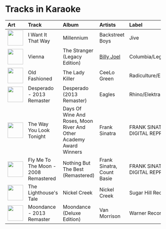 # Tracks in Karaoke

| Art                                                                                              | Track                                | Album                                                              | Artists                                | Label                         | 💚   | 🔗                                                          |
|:-------------------------------------------------------------------------------------------------|:-------------------------------------|:-------------------------------------------------------------------|:---------------------------------------|:------------------------------|:----|:-----------------------------------------------------------|
| <img src="https://i.scdn.co/image/ab67616d0000b2732160c02bc56f192df0f4986b" alt="" width="50" /> | I Want It That Way                   | Millennium                                                         | Backstreet Boys                        | Jive                          | 💚   | [🔗](https://open.spotify.com/track/47BBI51FKFwOMlIiX6m8ya) |
| <img src="https://i.scdn.co/image/ab67616d0000b2736ce61113662ecf693b605ee5" alt="" width="50" /> | Vienna                               | The Stranger (Legacy Edition)                                      | [Billy Joel](../artists/billy_joel.md) | Columbia/Legacy               | 💚   | [🔗](https://open.spotify.com/track/4U45aEWtQhrm8A5mxPaFZ7) |
| <img src="https://i.scdn.co/image/ab67616d0000b2736f50b3400595b123a916e0dc" alt="" width="50" /> | Old Fashioned                        | The Lady Killer                                                    | CeeLo Green                            | Radiculture/Elektra           | 💚   | [🔗](https://open.spotify.com/track/3lVoGZoKXQUElnJbU668Jf) |
| <img src="https://i.scdn.co/image/ab67616d0000b2732d73b1bb77cee09f0278be04" alt="" width="50" /> | Desperado - 2013 Remaster            | Desperado (2013 Remaster)                                          | Eagles                                 | Rhino/Elektra                 | 💚   | [🔗](https://open.spotify.com/track/2TjnCxxQRYn56Ye8gkUKiW) |
| <img src="https://i.scdn.co/image/ab67616d0000b273ff0dae802acb38075786b58c" alt="" width="50" /> | The Way You Look Tonight             | Days Of Wine And Roses, Moon River And Other Academy Award Winners | Frank Sinatra                          | FRANK SINATRA DIGITAL REPRISE | 💚   | [🔗](https://open.spotify.com/track/0elmUoU7eMPwZX1Mw1MnQo) |
| <img src="https://i.scdn.co/image/ab67616d0000b273b81d66d1416afa139d12767b" alt="" width="50" /> | Fly Me To The Moon - 2008 Remastered | Nothing But The Best (Remastered)                                  | Frank Sinatra, Count Basie             | FRANK SINATRA DIGITAL REPRISE |     | [🔗](https://open.spotify.com/track/7FXj7Qg3YorUxdrzvrcY25) |
| <img src="https://i.scdn.co/image/ab67616d0000b2739ab215825eb77076b1b4b387" alt="" width="50" /> | The Lighthouse's Tale                | Nickel Creek                                                       | Nickel Creek                           | Sugar Hill Records            | 💚   | [🔗](https://open.spotify.com/track/05HjafWVI238CLw5RDNkas) |
| <img src="https://i.scdn.co/image/ab67616d0000b273f22514855a9a8356664340fb" alt="" width="50" /> | Moondance - 2013 Remaster            | Moondance (Deluxe Edition)                                         | Van Morrison                           | Warner Records                | 💚   | [🔗](https://open.spotify.com/track/683b4ikwa62JevCjwrmfg6) |
